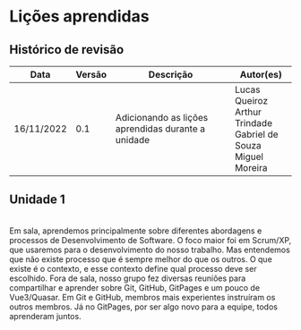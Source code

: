 # Lições aprendidas
## Histórico de revisão 

| Data       | Versão | Descrição            | Autor(es)                                                    |
| ---------- | ------ | -------------------- | ------------------------------------------------------------ |
| 16/11/2022 | 0.1    | Adicionando as lições aprendidas durante a unidade|Lucas Queiroz<br>Arthur Trindade<br> Gabriel de Souza <br> Miguel Moreira|

 <h2>Unidade 1 </h2>
<br> Em sala, aprendemos principalmente sobre diferentes abordagens e processos de Desenvolvimento de Software. O foco maior foi em Scrum/XP, que usaremos para o desenvolvimento do nosso trabalho. Mas entendemos que não existe processo que é sempre melhor do que os outros. O que existe é o contexto, e esse contexto define qual processo deve ser escolhido.
Fora de sala, nosso grupo fez diversas reuniões para compartilhar e aprender sobre Git, GitHub, GitPages e um pouco de Vue3/Quasar. Em Git e GitHub, membros mais experientes instruíram os outros membros. Já no GitPages, por ser algo novo para a equipe, todos aprenderam juntos. <br>